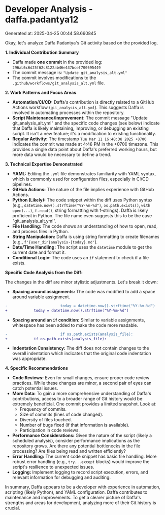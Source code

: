 # Developer Analysis - daffa.padantya12
Generated at: 2025-04-25 00:44:58.660845

Okay, let's analyze Daffa Padantya's Git activity based on the provided log.

**1. Individual Contribution Summary**

*   Daffa made **one commit** in the provided log: `296ab5c6d25f62c8122ab46e437bcef700595449`
*   The commit message is: `"Update git_analysis_alt.yml"`
*   The commit involves modifications to the `.github/workflows/git_analysis_alt.yml` file.

**2. Work Patterns and Focus Areas**

*   **Automation/CI/CD:**  Daffa's contribution is directly related to a GitHub Actions workflow (`git_analysis_alt.yml`). This suggests Daffa is involved in automating processes within the repository.
*   **Script Maintenance/Improvement:** The commit message "Update git_analysis_alt.yml" and the specific code changes (see below) indicate that Daffa is likely maintaining, improving, or debugging an existing script.  It isn't a new feature; it's a modification to existing functionality.
*   **Regular Activity:** The timestamp `Tue Mar 11 16:48:38 2025 +0700` indicates the commit was made at 4:48 PM in the +0700 timezone. This provides a single data point about Daffa's preferred working hours, but more data would be necessary to define a trend.

**3. Technical Expertise Demonstrated**

*   **YAML:**  Editing the `.yml` file demonstrates familiarity with YAML syntax, which is commonly used for configuration files, especially in CI/CD pipelines.
*   **GitHub Actions:** The nature of the file implies experience with GitHub Actions.
*   **Python (Likely):**  The code snippet within the diff uses Python syntax (e.g., `datetime.now().strftime("%Y-%m-%d")`, `os.path.exists()`, `with open(...)`, `f.read()`, string formatting with f-strings).  Daffa is likely proficient in Python.  The file name even suggests this to be the case "git_analysis_alt.yml".
*   **File Handling:**  The code shows an understanding of how to open, read, and process files in Python.
*   **String Manipulation:**  Daffa is using string formatting to create filenames (e.g., `f'{user_dir}analysis-{today}.md'`).
*   **Date/Time Handling:** The script uses the `datetime` module to get the current date and format it.
*   **Conditional Logic:** The code uses an `if` statement to check if a file exists.

**Specific Code Analysis from the Diff:**

The changes in the diff are minor stylistic adjustments. Let's break it down:

*   **Spacing around assignments:** The code was modified to add a space around variable assignment.

```diff
-                        today = datetime.now().strftime("%Y-%m-%d")
+            today = datetime.now().strftime("%Y-%m-%d")
```

*   **Spacing around an `if` condition:** Similar to variable assignments, whitespace has been added to make the code more readable.

```diff
-                        if os.path.exists(analysis_file):
+            if os.path.exists(analysis_file):
```

*   **Indentation Consistency:** The diff does not contain changes to the overall indentation which indicates that the original code indentation was appropriate.

**4. Specific Recommendations**

*   **Code Reviews:**  Even for small changes, ensure proper code review practices. While these changes are minor, a second pair of eyes can catch potential issues.
*   **More Data:**  To gain a more comprehensive understanding of Daffa's contributions, access to a broader range of Git history would be extremely beneficial.  One commit provides a limited snapshot.  Look at:
    *   Frequency of commits.
    *   Size of commits (lines of code changed).
    *   Diversity of files touched.
    *   Number of bugs fixed (if that information is available).
    *   Participation in code reviews.
*   **Performance Considerations:** Given the nature of the script (likely a scheduled analysis), consider performance implications as the repository grows. Are there any potential bottlenecks in the file processing? Are files being read and written efficiently?
*   **Error Handling:** The current code snippet has basic file handling. More robust error handling (e.g., `try...except` blocks) would improve the script's resilience to unexpected issues.
*   **Logging:** Implement logging to record script execution, errors, and relevant information for debugging and auditing.

In summary, Daffa appears to be a developer with experience in automation, scripting (likely Python), and YAML configuration. Daffa contributes to maintenance and improvements. To get a clearer picture of Daffa's strengths and areas for development, analyzing more of their Git history is crucial.
